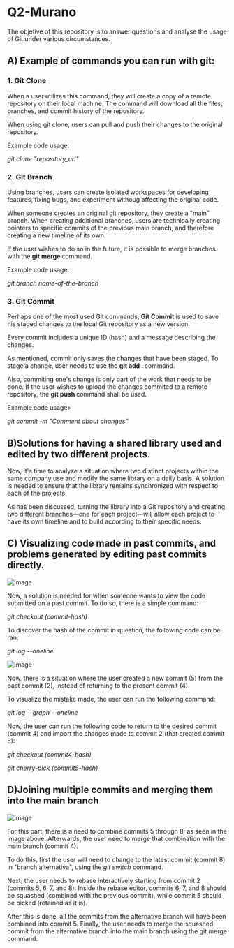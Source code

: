 # Q2-Murano

<p> The objetive of this repository is to answer questions and analyse the usage of Git under various circumstances. </p>

<h2>A) Example of commands you can run with git: </h2>

<h3>1. Git Clone </h3>
<p> When a user utilizes this command, they will create a copy of a remote repository on their local machine. The command will download all the files, branches, and commit history of the repository.
<p>
When using git clone, users can pull and push their changes to the original repository. </p>
<P> Example code usage: </P>
<i> git clone "repository_url" </i>

<h3>2. Git Branch </h3>
<p> Using branches, users can create isolated workspaces for developing features, fixing bugs, and experiment withoug affecting the original code. </p>
<p> When someone creates an original git repository, they create a "main" branch. When creating additional branches, users are technically creating pointers to specific commits of the previous main branch, and therefore creating a new timeline of its own. </p>
<p> If the user wishes to do so in the future, it is possible to merge branches with the <strong> git merge </strong> command. </p>
<P> Example code usage: </P>
<i> git branch name-of-the-branch </i>

<h3> 3. Git Commit </h3>
<p> Perhaps one of the most used Git commands, <strong> Git Commit </strong> is used to save his staged changes to the local Git repository as a new version. </p>
<p> Every commit includes a unique ID (hash) and a message describing the changes. </p>
<p> As mentioned, commit only saves the changes that have been staged. To stage a change, user needs to use the <strong> git add . </strong> command. </p>
<p> Also, commiting one's change is only part of the work that needs to be done. If the user wishes to upload the changes commited to a remote repository, the <strong> git push </strong> command shall be used.</p>
<p> Example code usage> </p>
<i> git commit -m "Comment about changes" </i>

<h2>B)Solutions for having a shared library used and edited by two different projects.</h2>
<p> Now, it's time to analyze a situation where two distinct projects within the same company use and modify the same library on a daily basis. A solution is needed to ensure that the library remains synchronized with respect to each of the projects.</p> 
<p> As has been discussed, turning the library into a Git repository and creating two different branches—one for each project—will allow each project to have its own timeline and to build according to their specific needs. </p>

<h2>C) Visualizing code made in past commits, and problems generated by editing past commits directly. </h2>

![image](https://github.com/user-attachments/assets/ff334acb-bd13-4595-930b-87b6567131a8)

<p> Now, a solution is needed for when someone wants to view the code submitted on a past commit. To do so, there is a simple command: </p>
<i> git checkout (commit-hash) </i>

<p> To discover the hash of the commit in question, the following code can be ran: </p>
<p><i> git log --oneline <br> </i></p>


![image](https://github.com/user-attachments/assets/16dbafe8-9e07-4322-a156-eac2636a9495)

<p> Now, there is a situation where the user created a new commit (5) from the past commit (2), instead of returning to the present commit (4). </p>
<p>To visualize the mistake made, the user can run the following command: </p>
<p> <i> git log --graph --oneline <br> </i> </p>

<p>Now, the user can run the following code to return to the desired commit (commit 4) and import the changes made to commit 2 (that created commit 5): </p>

<i> git checkout (commit4-hash) </i>

<i> git cherry-pick (commit5-hash) </i>

<h2> D)Joining multiple commits and merging them into the main branch </h2>

![image](https://github.com/user-attachments/assets/d0170ded-5d50-4cb5-8a4f-d030e1175e06)

<p> For this part, there is a need to combine commits 5 through 8, as seen in the image above. Afterwards, the user need to merge that combination with the main branch (commit 4). </p>

<p> To do this, first the user will need to change to the latest commit (commit 8) in "branch alternativa", using the <i>git switch</i> command. </p>

<p> Next, the user needs to rebase interactively starting from commit 2 (commits 5, 6, 7, and 8). Inside the rebase editor, commits 6, 7, and 8 should be squashed (combined with the previous commit), while commit 5 should be picked (retained as it is). </p>

<p> After this is done, all the commits from the alternative branch will have been combined into commit 5. Finally, the user needs to merge the squashed commit from the alternative branch into the main branch using the git merge command. </p>
